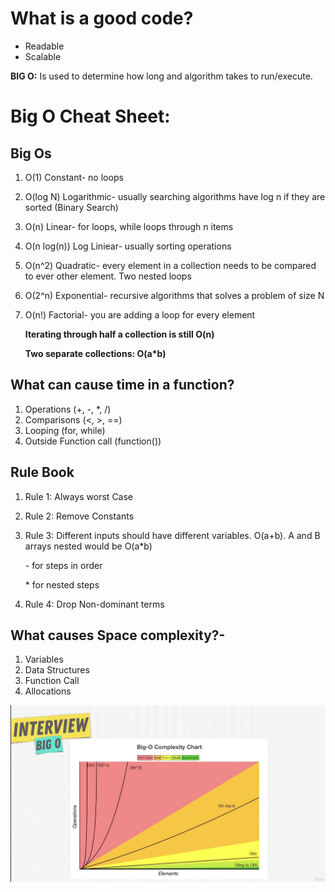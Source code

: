 # What is a good code?

- Readable
- Scalable

**BIG O:** Is used to determine how long and algorithm takes to run/execute.

# Big O Cheat Sheet:

## Big Os

1. O(1) Constant- no loops
2. O(log N) Logarithmic- usually searching algorithms have log n if they are sorted (Binary Search)
3. O(n) Linear- for loops, while loops through n items
4. O(n log(n)) Log Liniear- usually sorting operations
5. O(n^2) Quadratic- every element in a collection needs to be compared to ever other element. Two
   nested loops
6. O(2^n) Exponential- recursive algorithms that solves a problem of size N
7. O(n!) Factorial- you are adding a loop for every element

   **Iterating through half a collection is still O(n)**

   **Two separate collections: O(a\*b)**

## What can cause time in a function?

1.  Operations (+, -, \*, /)
2.  Comparisons (<, >, ==)
3.  Looping (for, while)
4.  Outside Function call (function())

## Rule Book

1.  Rule 1: Always worst Case
2.  Rule 2: Remove Constants
3.  Rule 3: Different inputs should have different variables. O(a+b). A and B arrays nested would be
    O(a\*b)

    \- for steps in order

    \* for nested steps

4.  Rule 4: Drop Non-dominant terms

## What causes Space complexity?-

1. Variables
2. Data Structures
3. Function Call
4. Allocations

![BIG O COMPLEXITY CHART](./assets/big-o-graph.png)
